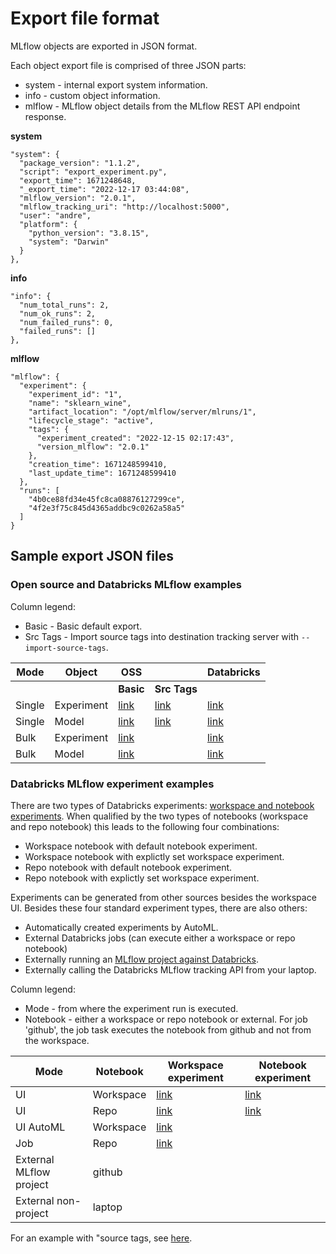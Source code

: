 # Export file format

MLflow objects are exported in JSON format.

Each object export file is comprised of three JSON parts:
* system - internal export system information.
* info - custom object information.
* mlflow - MLflow object details from the MLflow REST API endpoint response.

**system**
```
"system": {
  "package_version": "1.1.2",
  "script": "export_experiment.py",
  "export_time": 1671248648,
  "_export_time": "2022-12-17 03:44:08",
  "mlflow_version": "2.0.1",
  "mlflow_tracking_uri": "http://localhost:5000",
  "user": "andre",
  "platform": {
    "python_version": "3.8.15",
    "system": "Darwin"
  }
},
```

**info**
```
"info": {
  "num_total_runs": 2,
  "num_ok_runs": 2,
  "num_failed_runs": 0,
  "failed_runs": []
},
```

**mlflow**
```
"mlflow": {
  "experiment": {
    "experiment_id": "1",
    "name": "sklearn_wine",
    "artifact_location": "/opt/mlflow/server/mlruns/1",
    "lifecycle_stage": "active",
    "tags": {
      "experiment_created": "2022-12-15 02:17:43",
      "version_mlflow": "2.0.1"
    },
    "creation_time": 1671248599410,
    "last_update_time": 1671248599410
  },
  "runs": [
    "4b0ce88fd34e45fc8ca08876127299ce",
    "4f2e3f75c845d4365addbc9c0262a58a5"
  ]
}
```


## Sample export JSON files 

### Open source and Databricks MLflow examples

Column legend:
* Basic - Basic default export.
* Src Tags - Import source tags into destination tracking server with `--import-source-tags`.

| Mode | Object | OSS    |          | Databricks |
|------|--------|--------|----------|------------|
|      |        | **Basic**  | **Src Tags** |     |
| Single | Experiment | [link](samples/oss_mlflow/single/experiments/basic) |[link](samples/oss_mlflow/single/experiments/src_tags) | [link](samples/databricks/single/experiments/basic) |
| Single | Model | [link](samples/oss_mlflow/single/models/basic/model.json) |[link](samples/oss_mlflow/single/models/src_tags/model.json) |  [link](samples/databricks/single/models) |
| Bulk | Experiment | [link](samples/oss_mlflow/bulk/experiments) | | [link](samples/databricks/bulk/experiments) | 
| Bulk | Model | [link](samples/oss_mlflow/bulk/experiments) || [link](samples/databricks/bulk/models) |


### Databricks MLflow experiment examples

There are two types of Databricks experiments: [workspace and notebook experiments](https://docs.databricks.com/mlflow/experiments.html#organize-training-runs-with-mlflow-experiments). When qualified by the two types of notebooks (workspace and repo notebook) this leads to 
the following four combinations:

* Workspace notebook with default notebook experiment.
* Workspace notebook with explictly set workspace experiment.
* Repo notebook with default notebook experiment.
* Repo notebook with explictly set workspace experiment.

Experiments can be generated from other sources besides the workspace UI.
Besides these four standard experiment types, there are also others:
* Automatically created experiments by AutoML.
* External Databricks jobs (can execute either a workspace or repo notebook)
* Externally running an [MLflow project against Databricks](https://docs.databricks.com/mlflow/projects.html).
* Externally calling the Databricks MLflow tracking API from your laptop.

Column legend:
* Mode - from where the experiment run is executed.
* Notebook - either a workspace or repo notebook or external.
For job 'github', the job task executes the notebook from github and not from the workspace.


| Mode | Notebook | Workspace experiment | Notebook experiment |
|-----|----|----|----|
| UI | Workspace | [link](samples/databricks/single/experiments/workspace_experiments/workspace_notebook) | [link](samples/databricks/single/experiments/notebook_experiments/workspace_notebook) |
| UI | Repo | [link](samples/databricks/single/experiments/workspace_experiments/repo_notebook) | [link](samples/databricks/single/experiments/notebook_experiments/repo_notebook) |
| UI AutoML | Workspace | [link](samples/databricks/single/experiments/workspace_experiments/automl_workspace_notebook) | |
| Job | Repo | [link](samples/databricks/single/experiments/workspace_experiments/job_repo_notebook) | |
| External MLflow project | github | | |
| External non-project | laptop | | |

For an example with "source tags, see [here](samples/databricks/single/experiments/workspace_experiments/workspace_notebook_src_tags).

